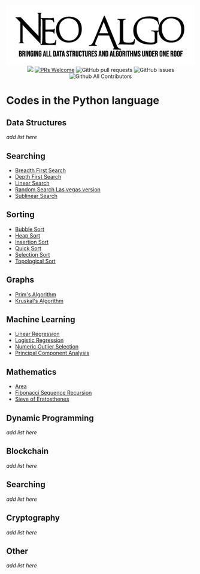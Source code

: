 <p align="center">
    <img src="img/neo_algo.png"><br>
    <img src="https://img.shields.io/github/license/tesseractcoding/neoalgo?style=flat">
    <a href="http://makeapullrequest.com" target="_blank"><img src="https://img.shields.io/badge/PRs-welcome-brightgreen.svg?style=flat" alt="PRs Welcome"></a>
    <img alt="GitHub pull requests" src="https://img.shields.io/github/issues-pr/tesseractcoding/neoalgo">
    <img alt="GitHub issues" src="https://img.shields.io/github/issues/tesseractcoding/neoalgo">
    <img alt="Github All Contributors" src="https://img.shields.io/github/all-contributors/tesseractcoding/neoalgo">
</p>

# Codes in the Python language

## Data Structures
_add list here_

## Searching
* [Breadth First Search](bfs.py)
* [Depth First Search](dfs.py)
* [Linear Search](Linear_Search.py)
* [Random Search Las vegas version](random_search_las_vegas.py)
* [Sublinear Search](Sublinear_search.ipynb)


## Sorting
* [Bubble Sort](Bubble_Sort.py)
* [Heap Sort](Heap_sort.py)
* [Insertion Sort](insertion.py)
* [Quick Sort](QuickSort.py)
* [Selection Sort](Selection_Sort.py)
* [Topological Sort](topological_sort.py)

## Graphs
* [Prim's Algorithm](Prim_Algorithm.py)
* [Kruskal's Algorithm](Kruskal_Algorithm.py) 

## Machine Learning
* [Linear Regression](Linear_Regression.ipynb)
* [Logistic Regression](Logistic_Regression.ipynb)
* [Numeric Outlier Selection](Numerical_outlier_method.ipynb)
* [Principal Component Analysis](principal_component_analysis.ipynb)

## Mathematics
* [Area](Area.py)
* [Fibonacci Sequence Recursion](fibonacci_recursion.py)
* [Sieve of Eratosthenes](prime_number_using_sieve_of_Eratosthenes.py)


## Dynamic Programming
_add list here_

## Blockchain
_add list here_

## Searching
_add list here_

## Cryptography
_add list here_

## Other
_add list here_
